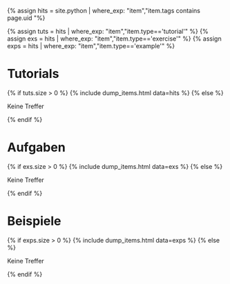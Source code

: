 
{% assign hits = site.python | where_exp: "item","item.tags contains page.uid "%}

{% assign tuts = hits | where_exp: "item","item.type=='tutorial'" %}
{% assign exs = hits | where_exp: "item","item.type=='exercise'" %}
{% assign exps = hits | where_exp: "item","item.type=='example'" %}

# Tutorials
{% if tuts.size > 0 %}
{% include dump_items.html data=hits %}
{% else %}
<p>Keine Treffer</p>
{% endif %}

# Aufgaben
{% if exs.size > 0 %}
{% include dump_items.html data=exs %}
{% else %}
<p>Keine Treffer</p>
{% endif %}


# Beispiele
{% if exps.size > 0 %}
{% include dump_items.html data=exps %}
{% else %}
<p>Keine Treffer</p>
{% endif %}
